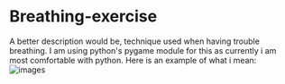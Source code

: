 # Breathing-exercise
A better description would be, technique used when having trouble breathing. I am using python's pygame module for this as currently i am most comfortable with python.
Here is an example of what i mean:
![images](https://github.com/Arunima-2232/Breathing-exercise/assets/145280505/f7eb95be-f684-49a3-946f-241514f1ca2e)
